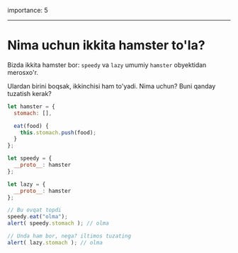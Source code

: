 importance: 5

---

# Nima uchun ikkita hamster to'la?
 
Bizda ikkita hamster bor: `speedy` va `lazy` umumiy `hamster` obyektidan merosxo'r.

Ulardan birini boqsak, ikkinchisi ham to'yadi. Nima uchun? Buni qanday tuzatish kerak?

```js run
let hamster = {
  stomach: [],

  eat(food) {
    this.stomach.push(food);
  }
};

let speedy = {
  __proto__: hamster
};

let lazy = {
  __proto__: hamster
};

// Bu ovqat topdi
speedy.eat("olma");
alert( speedy.stomach ); // olma

// Unda ham bor, nega? iltimos tuzating
alert( lazy.stomach ); // olma
```

